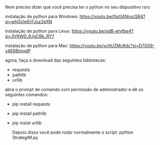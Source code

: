 Nem preciso dizer que você precisa ter o python no seu dispositivo rsrs

instalação de python para Windows: https://youtu.be/0pG4NrucQR4?si=whGUieErFJuz2eXN

instalação de python para Linux: https://youtu.be/qdB-etvfbe4?si=3V6WD_9JgCBk_RY7

instalação de python para Mac: https://youtu.be/vcltUZMcKdc?si=D7G59-y4E6BjmxdP

agora, faça o download das seguintes bibliotecas:

- requests
- pathlib
- urllib

abra o prompt de comando com permissão de administrador e dê os seguintes comandos:

- pip install requests

- pip install pathlib

- pip instal urllib

  Depois disso você pode rodar normalmente o script:
  python StrategiM.py
